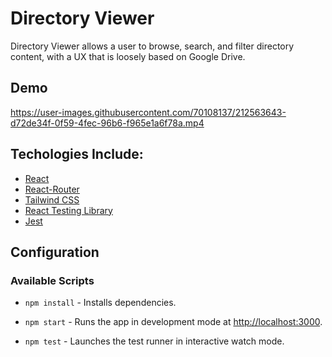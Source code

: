 # Directory Viewer

Directory Viewer allows a user to browse, search, and filter directory content, with a UX that is loosely based on Google Drive.

## Demo

https://user-images.githubusercontent.com/70108137/212563643-d72de34f-0f59-4fec-96b6-f965e1a6f78a.mp4

## Techologies Include:
- [React](https://reactjs.org/)
- [React-Router](https://reactrouter.com/en/main)
- [Tailwind CSS](https://tailwindcss.com/)
- [React Testing Library](https://testing-library.com/docs/react-testing-library/intro/)
- [Jest](https://jestjs.io/)



## Configuration

### Available Scripts
- `npm install` - Installs dependencies.

- `npm start` - Runs the app in development mode at [http://localhost:3000](http://localhost:3000).

- `npm test` - Launches the test runner in interactive watch mode.
